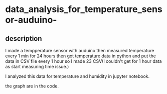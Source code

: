 # data_analysis_for_temperature_sensor-auduino-

## description
I made a tempperature sensor with auduino then measured temperature every 1 min for 24 hours then
got temperature data in python and put the data in CSV file every 1 hour so I made 23 CSV(I couldn't get for 
1 hour data as start measuring time issue.)

I analyzed this data for temperature and humidity in jupyter notebook.

the graph are in the code.
